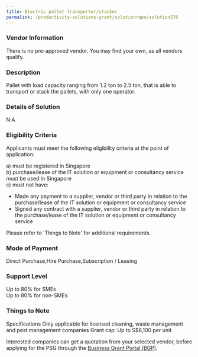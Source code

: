 ```yaml
---
title: Electric pallet transporter/stacker
permalink: /productivity-solutions-grant/solutionrepo/solution276
---
```


### Vendor Information
There is no pre-approved vendor. You may find your own, as all vendors qualify.

### Description

Pallet with load capacity ranging from 1.2 ton to 2.5 ton, that is able to transport or stack the pallets, with only one operator.

### Details of Solution

N.A.

### Eligibility Criteria

Applicants must meet the following eligibility criteria at the point of application:

a) must be registered in Singapore <br>
b) purchase/lease of the IT solution or equipment or consultancy service must be used in Singapore <br>
c) must not have:
- Made any payment to a supplier, vendor or third party in relation to the purchase/lease of the IT solution or equipment or consultancy service
- Signed any contract with a supplier, vendor or third party in relation to the purchase/lease of the IT solution or equipment or consultancy service

Please refer to 'Things to Note' for additional requirements.

### Mode of Payment
Direct Purchase,Hire Purchase,Subscription / Leasing

### Support Level
Up to 80% for SMEs <br>
Up to 80% for non-SMEs

### Things to Note
Specifications
Only applicable for licensed cleaning, waste management and pest management companies
Grant cap: Up to S$6,100 per unit

Interested companies can get a quotation from your selected vendor, before applying for the PSG through the <a target='_blank' href='https://www.businessgrants.gov.sg/'>Business Grant Portal (BGP)</a>.
